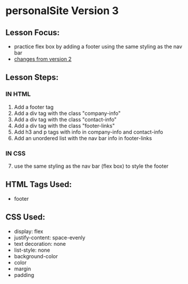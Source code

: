 # personalSite Version 3

## Lesson Focus:
- practice flex box by adding a footer using the same styling as the nav bar
- [changes from version 2](https://github.com/bravecourse/personalSite/commit/2658795f71ffa5098e25eae57ba4f05a3269d15f)

## Lesson Steps:
### IN HTML
1. Add a footer tag
2. Add a div tag with the class "company-info"
3. Add a div tag with the class "contact-info"
4. Add a div tag with the class "footer-links"
5. Add h3 and p tags with info in company-info and contact-info
6. Add an unordered list with the nav bar info in footer-links
### IN CSS
7. use the same styling as the nav bar (flex box) to style the footer

## HTML Tags Used:
- footer

## CSS Used:
- display: flex
- justify-content: space-evenly
- text decoration: none
- list-style: none
- background-color
- color
- margin
- padding
